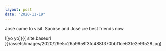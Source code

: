 ```yaml
---
layout: post
date: "2020-11-19"
---
```


José came to visit. Saoirse and José are best friends now.

![yo yo]({{ site.baseurl }}/assets/images/2020/29e5c26a9958f3fc488f370bbf1ce631e2e9f528.jpg)
